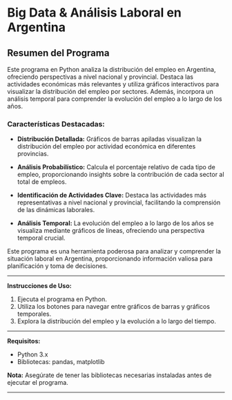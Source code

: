 # Big Data & Análisis Laboral en Argentina

## Resumen del Programa

Este programa en Python analiza la distribución del empleo en Argentina, ofreciendo perspectivas a nivel nacional y provincial. Destaca las actividades económicas más relevantes y utiliza gráficos interactivos para visualizar la distribución del empleo por sectores. Además, incorpora un análisis temporal para comprender la evolución del empleo a lo largo de los años.

### Características Destacadas:

- **Distribución Detallada:** Gráficos de barras apiladas visualizan la distribución del empleo por actividad económica en diferentes provincias.

- **Análisis Probabilístico:** Calcula el porcentaje relativo de cada tipo de empleo, proporcionando insights sobre la contribución de cada sector al total de empleos.

- **Identificación de Actividades Clave:** Destaca las actividades más representativas a nivel nacional y provincial, facilitando la comprensión de las dinámicas laborales.

- **Análisis Temporal:** La evolución del empleo a lo largo de los años se visualiza mediante gráficos de líneas, ofreciendo una perspectiva temporal crucial.

Este programa es una herramienta poderosa para analizar y comprender la situación laboral en Argentina, proporcionando información valiosa para planificación y toma de decisiones.

---

**Instrucciones de Uso:**

1. Ejecuta el programa en Python.
2. Utiliza los botones para navegar entre gráficos de barras y gráficos temporales.
3. Explora la distribución del empleo y la evolución a lo largo del tiempo.

---

**Requisitos:**

- Python 3.x
- Bibliotecas: pandas, matplotlib

**Nota:** Asegúrate de tener las bibliotecas necesarias instaladas antes de ejecutar el programa.

---
